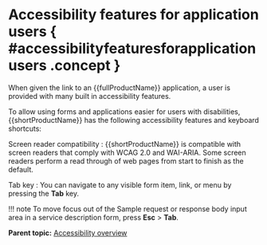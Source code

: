 # Accessibility features for application users { #accessibilityfeaturesforapplicationusers .concept }

When given the link to an {{fullProductName}} application, a user is provided with many built in accessibility features.

To allow using forms and applications easier for users with disabilities, {{shortProductName}} has the following accessibility features and keyboard shortcuts:

Screen reader compatibility
:   {{shortProductName}} is compatible with screen readers that comply with WCAG 2.0 and WAI-ARIA. Some screen readers perform a read through of web pages from start to finish as the default.

Tab key
:   You can navigate to any visible form item, link, or menu by pressing the **Tab** key.

!!! note
    To move focus out of the Sample request or response body input area in a service description form, press **Esc** > **Tab**.

**Parent topic:** [Accessibility overview](ac_experience_builder_accessibility.md)

